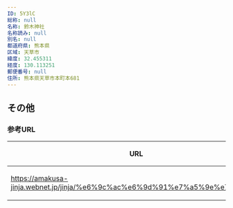 ```yaml
---
ID: 5Y3lC
総称: null
名称: 鈴木神社
名称読み: null
別名: null
都道府県: 熊本県
区域: 天草市
緯度: 32.455311
経度: 130.113251
郵便番号: null
住所: 熊本県天草市本町本681
---
```


## その他

### 参考URL

| URL                                                                         | 説明   |
| --------------------------------------------------------------------------- | ------ |
| https://amakusa-jinja.webnet.jp/jinja/%e6%9c%ac%e6%9d%91%e7%a5%9e%e7%a4%be/ | 神社庁 |
